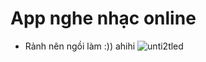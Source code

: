
# App nghe nhạc online
* Rảnh nên ngồi làm :)) ahihi
 ![unti2tled](https://user-images.githubusercontent.com/33534455/50370163-60fe6080-05d4-11e9-9559-66285d9ec2bb.png)
